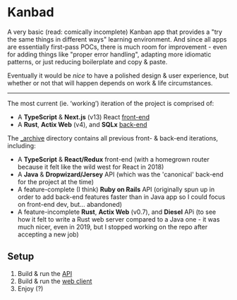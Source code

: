 # Kanbad


A very basic (read: comically incomplete) Kanban app that provides a
"try the same things in different ways" learning environment.
And since all apps are essentially first-pass POCs, there is much room for improvement - even for adding things like "proper error handling", adapting more idiomatic patterns, or just reducing boilerplate and copy & paste.

Eventually it would be *nice* to have a polished design & user experience,
but whether or not that will happen depends on work & life circumstances.

---

The most current (ie. ‘working’) iteration of the project is comprised of:

- A **TypeScript** & **Next.js** (v13) React [front-end](./web)
- A **Rust**, **Actix Web** (v4), and **SQLx** [back-end](./api)


The [_archive](./_archive) directory contains all previous front- & back-end iterations, including:

- A **TypeScript** & **React/Redux** front-end (with a homegrown router because it felt like the wild west for React in 2018)
- A **Java** & **Dropwizard/Jersey** API (which was the 'canonical' back-end for the project at the time)
- A feature-complete (I think) **Ruby on Rails** API (originally spun up in order to add back-end features faster than in Java app so I could focus on front-end dev, but... abandoned)
- A feature-incomplete **Rust**, **Actix Web** (v0.7), and **Diesel** APi (to see how it felt to write a Rust web server compared to a Java one - it was much nicer, even in 2019, but I stopped working on the repo after accepting a new job)

## Setup

1. Build & run the [API](./api/README.md)
2. Build & run the [web client](./web/README.md)
3. Enjoy (?)
